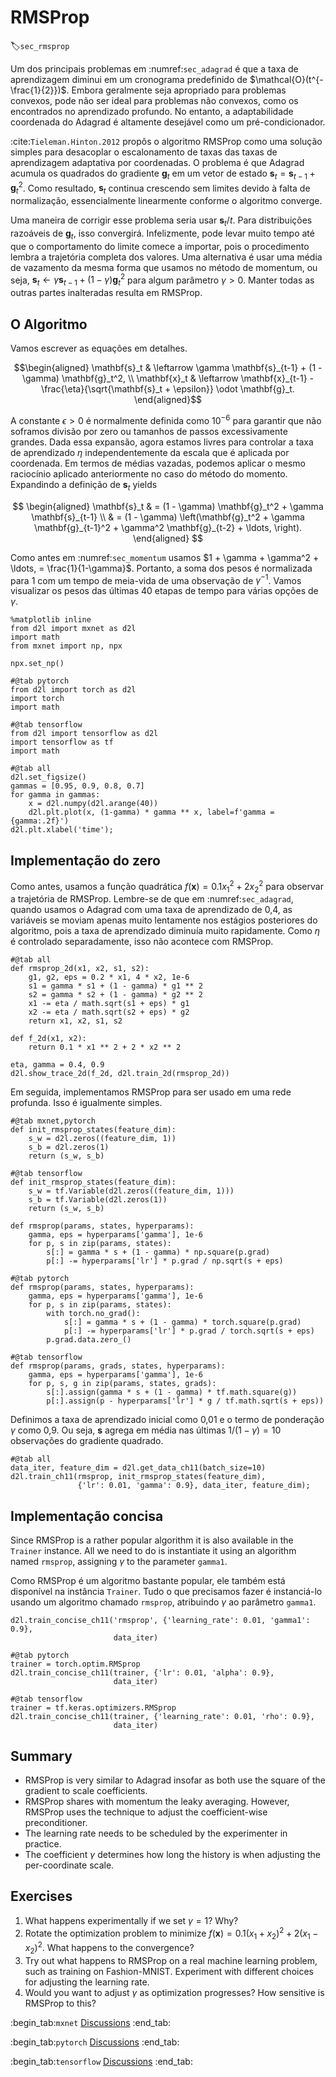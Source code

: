 # RMSProp
:label:`sec_rmsprop`

Um dos principais problemas em :numref:`sec_adagrad` é que a taxa de aprendizagem diminui em um cronograma predefinido de $\mathcal{O}(t^{-\frac{1}{2}})$. Embora geralmente seja apropriado para problemas convexos, pode não ser ideal para problemas não convexos, como os encontrados no aprendizado profundo. No entanto, a adaptabilidade coordenada do Adagrad é altamente desejável como um pré-condicionador.

:cite:`Tieleman.Hinton.2012` propôs o algoritmo RMSProp como uma solução simples para desacoplar o escalonamento de taxas das taxas de aprendizagem adaptativa por coordenadas. O problema é que Adagrad acumula os quadrados do gradiente $\mathbf{g}_t$ em um vetor de estado $\mathbf{s}_t = \mathbf{s}_{t-1} + \mathbf{g}_t^2$. Como resultado, $\mathbf{s}_t$ continua crescendo sem limites devido à falta de normalização, essencialmente linearmente conforme o algoritmo converge.

Uma maneira de corrigir esse problema seria usar $\mathbf{s}_t / t$. Para distribuições razoáveis de $\mathbf{g}_t$, isso convergirá. Infelizmente, pode levar muito tempo até que o comportamento do limite comece a importar, pois o procedimento lembra a trajetória completa dos valores. Uma alternativa é usar uma média de vazamento da mesma forma que usamos no método de momentum, ou seja, $\mathbf{s}_t \leftarrow \gamma \mathbf{s}_{t-1} + (1-\gamma) \mathbf{g}_t^2$ para algum parâmetro $\gamma > 0$. Manter todas as outras partes inalteradas resulta em RMSProp.

## O Algoritmo

Vamos escrever as equações em detalhes.

$$\begin{aligned}
    \mathbf{s}_t & \leftarrow \gamma \mathbf{s}_{t-1} + (1 - \gamma) \mathbf{g}_t^2, \\
    \mathbf{x}_t & \leftarrow \mathbf{x}_{t-1} - \frac{\eta}{\sqrt{\mathbf{s}_t + \epsilon}} \odot \mathbf{g}_t.
\end{aligned}$$

A constante $\epsilon > 0$ é normalmente definida como $10^{-6}$ para garantir que não soframos divisão por zero ou tamanhos de passos excessivamente grandes. Dada essa expansão, agora estamos livres para controlar a taxa de aprendizado $\eta$ independentemente da escala que é aplicada por coordenada. Em termos de médias vazadas, podemos aplicar o mesmo raciocínio aplicado anteriormente no caso do método do momento. Expandindo a definição de $\mathbf{s}_t$ yields

$$
\begin{aligned}
\mathbf{s}_t & = (1 - \gamma) \mathbf{g}_t^2 + \gamma \mathbf{s}_{t-1} \\
& = (1 - \gamma) \left(\mathbf{g}_t^2 + \gamma \mathbf{g}_{t-1}^2 + \gamma^2 \mathbf{g}_{t-2} + \ldots, \right).
\end{aligned}
$$

Como antes em :numref:`sec_momentum` usamos $1 + \gamma + \gamma^2 + \ldots, = \frac{1}{1-\gamma}$. Portanto, a soma dos pesos é normalizada para $1$ com um tempo de meia-vida de uma observação de $\gamma^{-1}$. Vamos visualizar os pesos das últimas 40 etapas de tempo para várias opções de $\gamma$.

```{.python .input}
%matplotlib inline
from d2l import mxnet as d2l
import math
from mxnet import np, npx

npx.set_np()
```

```{.python .input}
#@tab pytorch
from d2l import torch as d2l
import torch
import math
```

```{.python .input}
#@tab tensorflow
from d2l import tensorflow as d2l
import tensorflow as tf
import math
```

```{.python .input}
#@tab all
d2l.set_figsize()
gammas = [0.95, 0.9, 0.8, 0.7]
for gamma in gammas:
    x = d2l.numpy(d2l.arange(40))
    d2l.plt.plot(x, (1-gamma) * gamma ** x, label=f'gamma = {gamma:.2f}')
d2l.plt.xlabel('time');
```

## Implementação do zero

Como antes, usamos a função quadrática $f(\mathbf{x})=0.1x_1^2+2x_2^2$ para observar a trajetória de RMSProp. Lembre-se de que em :numref:`sec_adagrad`, quando usamos o Adagrad com uma taxa de aprendizado de 0,4, as variáveis se moviam apenas muito lentamente nos estágios posteriores do algoritmo, pois a taxa de aprendizado diminuía muito rapidamente. Como $\eta$ é controlado separadamente, isso não acontece com RMSProp.

```{.python .input}
#@tab all
def rmsprop_2d(x1, x2, s1, s2):
    g1, g2, eps = 0.2 * x1, 4 * x2, 1e-6
    s1 = gamma * s1 + (1 - gamma) * g1 ** 2
    s2 = gamma * s2 + (1 - gamma) * g2 ** 2
    x1 -= eta / math.sqrt(s1 + eps) * g1
    x2 -= eta / math.sqrt(s2 + eps) * g2
    return x1, x2, s1, s2

def f_2d(x1, x2):
    return 0.1 * x1 ** 2 + 2 * x2 ** 2

eta, gamma = 0.4, 0.9
d2l.show_trace_2d(f_2d, d2l.train_2d(rmsprop_2d))
```

Em seguida, implementamos RMSProp para ser usado em uma rede profunda. Isso é igualmente simples.

```{.python .input}
#@tab mxnet,pytorch
def init_rmsprop_states(feature_dim):
    s_w = d2l.zeros((feature_dim, 1))
    s_b = d2l.zeros(1)
    return (s_w, s_b)
```

```{.python .input}
#@tab tensorflow
def init_rmsprop_states(feature_dim):
    s_w = tf.Variable(d2l.zeros((feature_dim, 1)))
    s_b = tf.Variable(d2l.zeros(1))
    return (s_w, s_b)
```

```{.python .input}
def rmsprop(params, states, hyperparams):
    gamma, eps = hyperparams['gamma'], 1e-6
    for p, s in zip(params, states):
        s[:] = gamma * s + (1 - gamma) * np.square(p.grad)
        p[:] -= hyperparams['lr'] * p.grad / np.sqrt(s + eps)
```

```{.python .input}
#@tab pytorch
def rmsprop(params, states, hyperparams):
    gamma, eps = hyperparams['gamma'], 1e-6
    for p, s in zip(params, states):
        with torch.no_grad():
            s[:] = gamma * s + (1 - gamma) * torch.square(p.grad)
            p[:] -= hyperparams['lr'] * p.grad / torch.sqrt(s + eps)
        p.grad.data.zero_()
```

```{.python .input}
#@tab tensorflow
def rmsprop(params, grads, states, hyperparams):
    gamma, eps = hyperparams['gamma'], 1e-6
    for p, s, g in zip(params, states, grads):
        s[:].assign(gamma * s + (1 - gamma) * tf.math.square(g))
        p[:].assign(p - hyperparams['lr'] * g / tf.math.sqrt(s + eps))
```

Definimos a taxa de aprendizado inicial como 0,01 e o termo de ponderação $\gamma$ como 0,9. Ou seja, $\mathbf{s}$ agrega em média nas últimas $1/(1-\gamma) = 10$ observações do gradiente quadrado.

```{.python .input}
#@tab all
data_iter, feature_dim = d2l.get_data_ch11(batch_size=10)
d2l.train_ch11(rmsprop, init_rmsprop_states(feature_dim),
               {'lr': 0.01, 'gamma': 0.9}, data_iter, feature_dim);
```

## Implementação concisa

Since RMSProp is a rather popular algorithm it is also available in the `Trainer` instance. All we need to do is instantiate it using an algorithm named `rmsprop`, assigning $\gamma$ to the parameter `gamma1`.

Como RMSProp é um algoritmo bastante popular, ele também está disponível na instância `Trainer`. Tudo o que precisamos fazer é instanciá-lo usando um algoritmo chamado `rmsprop`, atribuindo $\gamma$ ao parâmetro `gamma1`.

```{.python .input}
d2l.train_concise_ch11('rmsprop', {'learning_rate': 0.01, 'gamma1': 0.9},
                       data_iter)
```

```{.python .input}
#@tab pytorch
trainer = torch.optim.RMSprop
d2l.train_concise_ch11(trainer, {'lr': 0.01, 'alpha': 0.9},
                       data_iter)
```

```{.python .input}
#@tab tensorflow
trainer = tf.keras.optimizers.RMSprop
d2l.train_concise_ch11(trainer, {'learning_rate': 0.01, 'rho': 0.9},
                       data_iter)
```

## Summary

* RMSProp is very similar to Adagrad insofar as both use the square of the gradient to scale coefficients.
* RMSProp shares with momentum the leaky averaging. However, RMSProp uses the technique to adjust the coefficient-wise preconditioner.
* The learning rate needs to be scheduled by the experimenter in practice.
* The coefficient $\gamma$ determines how long the history is when adjusting the per-coordinate scale.

## Exercises

1. What happens experimentally if we set $\gamma = 1$? Why?
1. Rotate the optimization problem to minimize $f(\mathbf{x}) = 0.1 (x_1 + x_2)^2 + 2 (x_1 - x_2)^2$. What happens to the convergence?
1. Try out what happens to RMSProp on a real machine learning problem, such as training on Fashion-MNIST. Experiment with different choices for adjusting the learning rate.
1. Would you want to adjust $\gamma$ as optimization progresses? How sensitive is RMSProp to this?

:begin_tab:`mxnet`
[Discussions](https://discuss.d2l.ai/t/356)
:end_tab:

:begin_tab:`pytorch`
[Discussions](https://discuss.d2l.ai/t/1074)
:end_tab:

:begin_tab:`tensorflow`
[Discussions](https://discuss.d2l.ai/t/1075)
:end_tab:
<!--stackedit_data:
eyJoaXN0b3J5IjpbLTI2NjkxNTUxOV19
-->